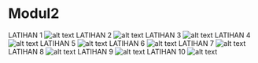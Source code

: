 # Modul2
LATIHAN 1
![alt text](https://github.com/PatriciaDianPaska/Modul2/blob/master/latihan1.JPG)
LATIHAN 2
![alt text](https://github.com/PatriciaDianPaska/Modul2/blob/master/latihan2.JPG)
LATIHAN 3
![alt text](https://github.com/PatriciaDianPaska/Modul2/blob/master/latihan3.JPG)
LATIHAN 4
![alt text](https://github.com/PatriciaDianPaska/Modul2/blob/master/latihan4.JPG)
LATIHAN 5
![alt text](https://github.com/PatriciaDianPaska/Modul2/blob/master/latihan5.JPG)
LATIHAN 6
![alt text](https://github.com/PatriciaDianPaska/Modul2/blob/master/latihan6.JPG)
LATIHAN 7
![alt text](https://github.com/PatriciaDianPaska/Modul2/blob/master/latihan7.JPG)
LATIHAN 8
![alt text](https://github.com/PatriciaDianPaska/Modul2/blob/master/latihan8.JPG)
LATIHAN 9
![alt text](https://github.com/PatriciaDianPaska/Modul2/blob/master/latihan9.JPG)
LATIHAN 10
![alt text](https://github.com/PatriciaDianPaska/Modul2/blob/master/latihan10.JPG)
